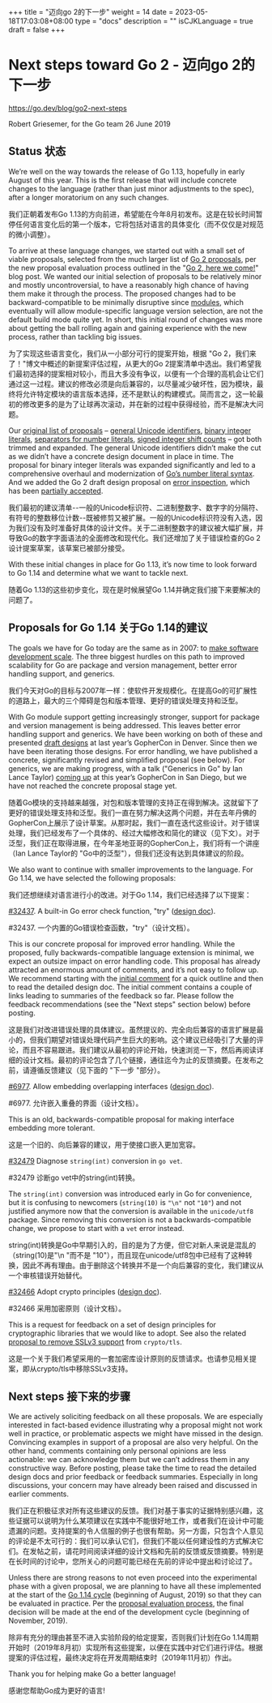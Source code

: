 +++
title = "迈向go 2的下一步"
weight = 14
date = 2023-05-18T17:03:08+08:00
type = "docs"
description = ""
isCJKLanguage = true
draft = false
+++

# Next steps toward Go 2 - 迈向go 2的下一步

https://go.dev/blog/go2-next-steps

Robert Griesemer, for the Go team
26 June 2019

## Status 状态

We’re well on the way towards the release of Go 1.13, hopefully in early August of this year. This is the first release that will include concrete changes to the language (rather than just minor adjustments to the spec), after a longer moratorium on any such changes.

我们正朝着发布Go 1.13的方向前进，希望能在今年8月初发布。这是在较长时间暂停任何语言变化后的第一个版本，它将包括对语言的具体变化（而不仅仅是对规范的微小调整）。

To arrive at these language changes, we started out with a small set of viable proposals, selected from the much larger list of [Go 2 proposals](https://github.com/golang/go/issues?utf8=✓&q=is%3Aissue+is%3Aopen+label%3AGo2+label%3AProposal), per the new proposal evaluation process outlined in the "[Go 2, here we come!](https://blog.golang.org/go2-here-we-come)" blog post. We wanted our initial selection of proposals to be relatively minor and mostly uncontroversial, to have a reasonably high chance of having them make it through the process. The proposed changes had to be backward-compatible to be minimally disruptive since [modules](https://blog.golang.org/using-go-modules), which eventually will allow module-specific language version selection, are not the default build mode quite yet. In short, this initial round of changes was more about getting the ball rolling again and gaining experience with the new process, rather than tackling big issues.

为了实现这些语言变化，我们从一小部分可行的提案开始，根据 "Go 2，我们来了！"博文中概述的新提案评估过程，从更大的Go 2提案清单中选出。我们希望我们最初选择的提案相对较小，而且大多没有争议，以便有一个合理的高机会让它们通过这一过程。建议的修改必须是向后兼容的，以尽量减少破坏性，因为模块，最终将允许特定模块的语言版本选择，还不是默认的构建模式。简而言之，这一轮最初的修改更多的是为了让球再次滚动，并在新的过程中获得经验，而不是解决大问题。

Our [original list of proposals](https://blog.golang.org/go2-here-we-come) – [general Unicode identifiers](https://go.dev/issue/20706), [binary integer literals](https://go.dev/issue/19308), [separators for number literals](https://go.dev/issue/28493), [signed integer shift counts](https://go.dev/issue/19113) – got both trimmed and expanded. The general Unicode identifiers didn’t make the cut as we didn’t have a concrete design document in place in time. The proposal for binary integer literals was expanded significantly and led to a comprehensive overhaul and modernization of [Go’s number literal syntax](https://go.dev/design/19308-number-literals). And we added the Go 2 draft design proposal on [error inspection](https://go.dev/design/go2draft-error-inspection), which has been [partially accepted](https://go.dev/issue/29934#issuecomment-489682919).

我们最初的建议清单--一般的Unicode标识符、二进制整数字、数字字的分隔符、有符号的整数移位计数--既被修剪又被扩展。一般的Unicode标识符没有入选，因为我们没有及时准备好具体的设计文件。关于二进制整数字的建议被大幅扩展，并导致Go的数字字面语法的全面修改和现代化。我们还增加了关于错误检查的Go 2设计提案草案，该草案已被部分接受。

With these initial changes in place for Go 1.13, it’s now time to look forward to Go 1.14 and determine what we want to tackle next.

随着Go 1.13的这些初步变化，现在是时候展望Go 1.14并确定我们接下来要解决的问题了。

## Proposals for Go 1.14 关于Go 1.14的建议

The goals we have for Go today are the same as in 2007: to [make software development scale](https://blog.golang.org/toward-go2). The three biggest hurdles on this path to improved scalability for Go are package and version management, better error handling support, and generics.

我们今天对Go的目标与2007年一样：使软件开发规模化。在提高Go的可扩展性的道路上，最大的三个障碍是包和版本管理、更好的错误处理支持和泛型。

With Go module support getting increasingly stronger, support for package and version management is being addressed. This leaves better error handling support and generics. We have been working on both of these and presented [draft designs](https://go.dev/design/go2draft) at last year’s GopherCon in Denver. Since then we have been iterating those designs. For error handling, we have published a concrete, significantly revised and simplified proposal (see below). For generics, we are making progress, with a talk ("Generics in Go" by Ian Lance Taylor) [coming up](https://www.gophercon.com/agenda/session/49028) at this year’s GopherCon in San Diego, but we have not reached the concrete proposal stage yet.

随着Go模块的支持越来越强，对包和版本管理的支持正在得到解决。这就留下了更好的错误处理支持和泛型。我们一直在努力解决这两个问题，并在去年丹佛的GopherCon上展示了设计草案。从那时起，我们一直在迭代这些设计。对于错误处理，我们已经发布了一个具体的、经过大幅修改和简化的建议（见下文）。对于泛型，我们正在取得进展，在今年圣地亚哥的GopherCon上，我们将有一个讲座（Ian Lance Taylor的 "Go中的泛型"），但我们还没有达到具体建议的阶段。

We also want to continue with smaller improvements to the language. For Go 1.14, we have selected the following proposals:

我们还想继续对语言进行小的改进。对于Go 1.14，我们已经选择了以下提案：

[#32437](https://go.dev/issue/32437). A built-in Go error check function, "try" ([design doc](https://go.dev/design/32437-try-builtin)).

#32437. 一个内置的Go错误检查函数，"try"（设计文档）。

This is our concrete proposal for improved error handling. While the proposed, fully backwards-compatible language extension is minimal, we expect an outsize impact on error handling code. This proposal has already attracted an enormous amount of comments, and it’s not easy to follow up. We recommend starting with the [initial comment](https://go.dev/issue/32437#issue-452239211) for a quick outline and then to read the detailed design doc. The initial comment contains a couple of links leading to summaries of the feedback so far. Please follow the feedback recommendations (see the "Next steps" section below) before posting.

这是我们对改进错误处理的具体建议。虽然提议的、完全向后兼容的语言扩展是最小的，但我们期望对错误处理代码产生巨大的影响。这个建议已经吸引了大量的评论，而且不容易跟进。我们建议从最初的评论开始，快速浏览一下，然后再阅读详细的设计文档。最初的评论包含了几个链接，通往迄今为止的反馈摘要。在发布之前，请遵循反馈建议（见下面的 "下一步 "部分）。

[#6977](https://go.dev/issue/6977). Allow embedding overlapping interfaces ([design doc](https://go.dev/design/6977-overlapping-interfaces)).

#6977. 允许嵌入重叠的界面（设计文档）。

This is an old, backwards-compatible proposal for making interface embedding more tolerant.

这是一个旧的、向后兼容的建议，用于使接口嵌入更加宽容。

[#32479](https://go.dev/issue/32479) Diagnose `string(int)` conversion in `go vet`.

#32479 诊断go vet中的string(int)转换。

The `string(int)` conversion was introduced early in Go for convenience, but it is confusing to newcomers (`string(10)` is `"\n"` not `"10"`) and not justified anymore now that the conversion is available in the `unicode/utf8` package. Since removing this conversion is not a backwards-compatible change, we propose to start with a `vet` error instead.

string(int)转换是Go中早期引入的，目的是为了方便，但它对新人来说是混乱的（string(10)是"\n "而不是 "10"），而且现在unicode/utf8包中已经有了这种转换，因此不再有理由。由于删除这个转换并不是一个向后兼容的变化，我们建议从一个审核错误开始替代。

[#32466](https://go.dev/issue/32466) Adopt crypto principles ([design doc](https://go.dev/design/cryptography-principles)).

#32466 采用加密原则（设计文档）。

This is a request for feedback on a set of design principles for cryptographic libraries that we would like to adopt. See also the related [proposal to remove SSLv3 support](https://go.dev/issue/32716) from `crypto/tls`.

这是一个关于我们希望采用的一套加密库设计原则的反馈请求。也请参见相关提案，即从crypto/tls中移除SSLv3支持。

## Next steps 接下来的步骤

We are actively soliciting feedback on all these proposals. We are especially interested in fact-based evidence illustrating why a proposal might not work well in practice, or problematic aspects we might have missed in the design. Convincing examples in support of a proposal are also very helpful. On the other hand, comments containing only personal opinions are less actionable: we can acknowledge them but we can’t address them in any constructive way. Before posting, please take the time to read the detailed design docs and prior feedback or feedback summaries. Especially in long discussions, your concern may have already been raised and discussed in earlier comments.

我们正在积极征求对所有这些建议的反馈。我们对基于事实的证据特别感兴趣，这些证据可以说明为什么某项建议在实践中不能很好地工作，或者我们在设计中可能遗漏的问题。支持提案的令人信服的例子也很有帮助。另一方面，只包含个人意见的评论是不太可行的：我们可以承认它们，但我们不能以任何建设性的方式解决它们。在发帖之前，请花时间阅读详细的设计文档和先前的反馈或反馈摘要。特别是在长时间的讨论中，您所关心的问题可能已经在先前的评论中提出和讨论过了。

Unless there are strong reasons to not even proceed into the experimental phase with a given proposal, we are planning to have all these implemented at the start of the [Go 1.14 cycle](https://go.dev/wiki/Go-Release-Cycle) (beginning of August, 2019) so that they can be evaluated in practice. Per the [proposal evaluation process](https://blog.golang.org/go2-here-we-come), the final decision will be made at the end of the development cycle (beginning of November, 2019).

除非有充分的理由甚至不进入实验阶段的给定提案，否则我们计划在Go 1.14周期开始时（2019年8月初）实现所有这些提案，以便在实践中对它们进行评估。根据提案的评估过程，最终决定将在开发周期结束时（2019年11月初）作出。

Thank you for helping make Go a better language!

感谢您帮助Go成为更好的语言!
